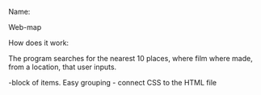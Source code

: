 Name:

Web-map

How does it work:

The program searches for the nearest 10 places, where film where made, from a location, that user inputs.

<div> -block of items. Easy grouping
  
  
<link> - connect CSS to the HTML file


<style> - write CSS code inside HTML file
